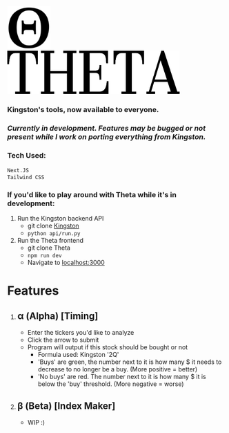 
<img src ="public/logos/theta-logo.png" width = 100 height = 100>&nbsp;&nbsp;&nbsp;&nbsp;&nbsp;&nbsp;&nbsp;&nbsp;  <img src = "public/logos/theta-text-logo.png" width = 400 height = 100>
### Kingston's tools, now available to everyone.

### *Currently in development. Features may be bugged or not present while I work on porting everything from Kingston.*


### Tech Used:
    Next.JS
    Tailwind CSS

### If you'd like to play around with Theta while it's in development:

1. Run the Kingston backend API
    - git clone [Kingston](https://github.com/gholtzap/kingston-invest)
    - ``python api/run.py``
2. Run the Theta frontend
    - git clone Theta
    - ``npm run dev``
    - Navigate to [localhost:3000](https://localhost:3000)

# Features

1. ## α (Alpha) [Timing]
    - Enter the tickers you'd like to analyze
    - Click the arrow to submit
    - Program will output if this stock should be bought or not
        - Formula used: Kingston '2Q'
        - 'Buys' are green, the number next to it is how many $ it needs to decrease to no longer be a buy. (More positive = better)
        - 'No buys' are red. The number next to it is how many $ it is below the 'buy' threshold. (More negative = worse)
2. ## β (Beta) [Index Maker]
    - WIP :)